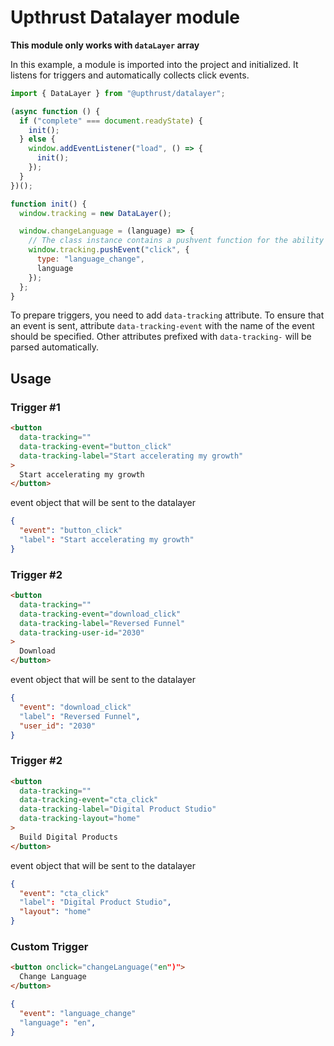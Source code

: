 # Upthrust Datalayer module

**This module only works with `dataLayer` array**

In this example, a module is imported into the project and initialized. It listens for triggers and automatically collects click events.

```js
import { DataLayer } from "@upthrust/datalayer";

(async function () {
  if ("complete" === document.readyState) {
    init();
  } else {
    window.addEventListener("load", () => {
      init();
    });
  }
})();

function init() {
  window.tracking = new DataLayer();

  window.changeLanguage = (language) => {
    // The class instance contains a pushvent function for the ability to create custom triggers
    window.tracking.pushEvent("click", {
      type: "language_change",
      language
    });
  };
}
```

To prepare triggers, you need to add `data-tracking` attribute. To ensure that an event is sent, attribute `data-tracking-event` with the name of the event should be specified. Other attributes prefixed with `data-tracking-` will be parsed automatically.

## Usage

### Trigger #1

```html
<button
  data-tracking=""
  data-tracking-event="button_click"
  data-tracking-label="Start accelerating my growth"
>
  Start accelerating my growth
</button>
```

event object that will be sent to the datalayer
```json
{
  "event": "button_click"
  "label": "Start accelerating my growth"
}
```

### Trigger #2

```html
<button
  data-tracking=""
  data-tracking-event="download_click"
  data-tracking-label="Reversed Funnel"
  data-tracking-user-id="2030"
>
  Download
</button>
```

event object that will be sent to the datalayer
```json
{
  "event": "download_click"
  "label": "Reversed Funnel",
  "user_id": "2030"
}
```

### Trigger #2

```html
<button
  data-tracking=""
  data-tracking-event="cta_click"
  data-tracking-label="Digital Product Studio"
  data-tracking-layout="home"
>
  Build Digital Products
</button>
```

event object that will be sent to the datalayer
```json
{
  "event": "cta_click"
  "label": "Digital Product Studio",
  "layout": "home"
}
```

### Custom Trigger

```html
<button onclick="changeLanguage("en")">
  Change Language
</button>
```

```json
{
  "event": "language_change"
  "language": "en",
}
```
